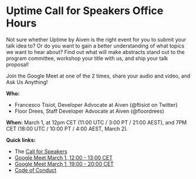 # Uptime Call for Speakers Office Hours

Not sure whether Uptime by Aiven is the right event for you to submit your talk idea to? Or do you want to gain a better understanding of what topics we want to hear about? Find out what will make abstracts stand out to the program committee, workshop your title with us, and ship your talk proposal! 

Join the Google Meet at one of the 2 times, share your audio and video, and Ask Us Anything!

**Who:**
- Francesco Tisiot, Developer Advocate at Aiven (@ftisiot on Twitter)
- Floor Drees, Staff Developer Advocate at Aiven (@floordrees)

**When:**
March 1, at 12pm CET (11:00 UTC / 3:00 PT / 21:00 AEST), and 7PM CET (18:00 UTC / 10:00 PT / 4:00 AEST, March 2).

**Quick links:**
- The [Call for Speakers](https://sessionize.com/uptime-conference-2022/)
- [Google Meet March 1, 12:00 - 13:00 CET](https://meet.google.com/vsb-cqpa-eek) 
- [Google Meet March 1, 19:00 - 20:00 CET](https://meet.google.com/otp-cbhr-agd)
- [Code of Conduct](https://github.com/aiven/uptime-conference-2022/blob/main/code-of-conduct.md)


